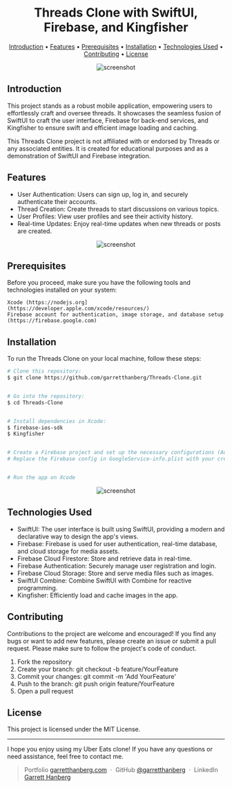 <h1 align="center">
  Threads Clone with SwiftUI, Firebase, and Kingfisher
  <br>
</h1>

<p align="center">
  <a href="#introduction">Introduction</a> •
  <a href="#features">Features</a> •
  <a href="#prerequisites">Prerequisites</a> •
  <a href="#installation">Installation</a> •
  <a href="#technologiesused">Technologies Used</a> •
  <a href="#contributing">Contributing</a> •
  <a href="#license">License</a>
</p>

<p align="center">
  <img src="https://github.com/garretthanberg/Threads-Clone/assets/115447682/3ba4d8da-ac25-4ea0-9050-8785e8ef6680" alt="screenshot">
</p>

## Introduction

This project stands as a robust mobile application, empowering users to effortlessly craft and oversee threads. It showcases the seamless fusion of SwiftUI to craft the user interface, Firebase for back-end services, and Kingfisher to ensure swift and efficient image loading and caching.

This Threads Clone project is not affiliated with or endorsed by Threads or any associated entities. It is created for educational purposes and as a demonstration of SwiftUI and Firebase integration.

## Features

* User Authentication: Users can sign up, log in, and securely authenticate their accounts.
* Thread Creation: Create threads to start discussions on various topics.
* User Profiles: View user profiles and see their activity history.
* Real-time Updates: Enjoy real-time updates when new threads or posts are created.

<p align="center">
  <img src="https://github.com/garretthanberg/Threads-Clone/assets/115447682/6a086caa-d409-4d23-bcf6-3bc7815699f6" alt="screenshot">
</p>

<a id="prerequisites"></a>
## Prerequisites

Before you proceed, make sure you have the following tools and technologies installed on your system:

    Xcode (https://nodejs.org](https://developer.apple.com/xcode/resources/)
    Firebase account for authentication, image storage, and database setup (https://firebase.google.com)

## Installation

To run the Threads Clone on your local machine, follow these steps:

```bash
# Clone this repository:
$ git clone https://github.com/garretthanberg/Threads-Clone.git


# Go into the repository:
$ cd Threads-Clone


# Install dependencies in Xcode:
$ firebase-ios-sdk
$ Kingfisher


# Create a Firebase project and set up the necessary configurations (Authentication, Storage and Firestore).
# Replace the Firebase config in GoogleService-info.plist with your credentials.


# Run the app on Xcode
```

<p align="center">
  <img src="https://github.com/garretthanberg/Threads-Clone/assets/115447682/3629ebaf-5b25-4c88-997c-265be232978d" alt="screenshot">
</p>

<a id="technologiesused"></a>
## Technologies Used

* SwiftUI: The user interface is built using SwiftUI, providing a modern and declarative way to design the app's views.
* Firebase: Firebase is used for user authentication, real-time database, and cloud storage for media assets.
* Firebase Cloud Firestore: Store and retrieve data in real-time.
* Firebase Authentication: Securely manage user registration and login.
* Firebase Cloud Storage: Store and serve media files such as images.
* SwiftUI Combine: Combine SwiftUI with Combine for reactive programming.
* Kingfisher: Efficiently load and cache images in the app.

## Contributing

Contributions to the project are welcome and encouraged! If you find any bugs or want to add new features, please create an issue or submit a pull request. Please make sure to follow the project's code of conduct.

1. Fork the repository
2. Create your branch: git checkout -b feature/YourFeature
3. Commit your changes: git commit -m 'Add YourFeature'
4. Push to the branch: git push origin feature/YourFeature
5. Open a pull request

## License

This project is licensed under the MIT License.

---

I hope you enjoy using my Uber Eats clone! If you have any questions or need assistance, feel free to contact me.

> Portfolio [garretthanberg.com](https://www.garretthanberg.com) &nbsp;&middot;&nbsp;
> GitHub [@garretthanberg](https://github.com/garretthanberg) &nbsp;&middot;&nbsp;
> LinkedIn [Garrett Hanberg](https://www.linkedin.com/in/garrett-hanberg/) 
